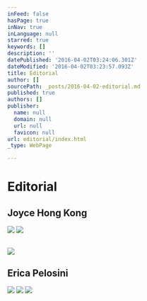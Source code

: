```yaml
---
inFeed: false
hasPage: true
inNav: true
inLanguage: null
starred: true
keywords: []
description: ''
datePublished: '2016-04-02T03:24:06.301Z'
dateModified: '2016-04-02T03:23:57.093Z'
title: Editorial
author: []
sourcePath: _posts/2016-04-02-editorial.md
published: true
authors: []
publisher:
  name: null
  domain: null
  url: null
  favicon: null
url: editorial/index.html
_type: WebPage

---
```

# Editorial

## Joyce Hong Kong
![](https://the-grid-user-content.s3-us-west-2.amazonaws.com/a637e687-5a88-41a1-84c4-d082771cf11e.jpg)
![](https://the-grid-user-content.s3-us-west-2.amazonaws.com/61f5896f-6d6e-4b9f-8fb4-3d962d6a286a.jpg)

## ![](https://the-grid-user-content.s3-us-west-2.amazonaws.com/dea14c50-2484-4a57-a585-75711c47f2fa.png)

## 

## Erica Pelosini
![](https://the-grid-user-content.s3-us-west-2.amazonaws.com/feb44181-6a8e-41c3-844d-0f5cb175c81e.jpg)
![](https://the-grid-user-content.s3-us-west-2.amazonaws.com/fdb8feff-cb94-4e4a-950f-36652f5192f1.jpg)
![](https://the-grid-user-content.s3-us-west-2.amazonaws.com/8580cdc9-5e40-4d39-bb5d-a52cd2b63636.jpg)